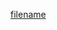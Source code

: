 [filename](https://raw.githubusercontent.com/stone-payments/pos-mamba-sdk/develop/packages/pos/docs/keyboard.md ':include')